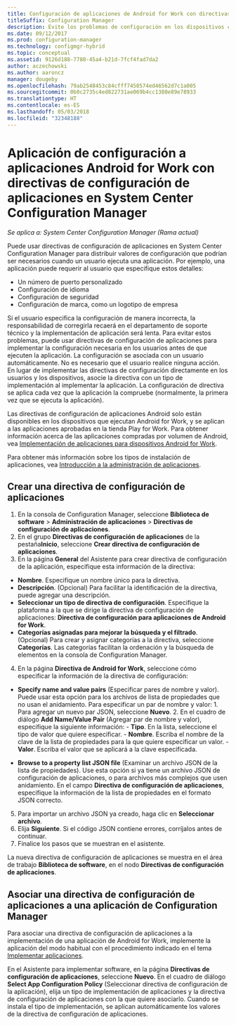 ```yaml
---
title: Configuración de aplicaciones de Android for Work con directivas de configuración de aplicaciones
titleSuffix: Configuration Manager
description: Evite los problemas de configuración en los dispositivos con Android for Work mediante la implementación de directivas de configuración de aplicaciones en los usuarios antes de que ejecuten las aplicaciones.
ms.date: 09/12/2017
ms.prod: configuration-manager
ms.technology: configmgr-hybrid
ms.topic: conceptual
ms.assetid: 9126d188-7780-45a4-b21d-7fcf4fad7da2
author: aczechowski
ms.author: aaroncz
manager: dougeby
ms.openlocfilehash: 79ab2548453c84cfff7450574ed46562d7c1a005
ms.sourcegitcommit: 0b0c2735c4ed822731ae069b4cc1380e89e78933
ms.translationtype: HT
ms.contentlocale: es-ES
ms.lasthandoff: 05/03/2018
ms.locfileid: "32348188"
---
```

# <a name="apply-settings-to-android-for-work-apps-with-app-configuration-policies-in-system-center-configuration-manager"></a>Aplicación de configuración a aplicaciones Android for Work con directivas de configuración de aplicaciones en System Center Configuration Manager

*Se aplica a: System Center Configuration Manager (Rama actual)*

Puede usar directivas de configuración de aplicaciones en System Center Configuration Manager para distribuir valores de configuración que podrían ser necesarios cuando un usuario ejecuta una aplicación. Por ejemplo, una aplicación puede requerir al usuario que especifique estos detalles:
- Un número de puerto personalizado
- Configuración de idioma
- Configuración de seguridad
- Configuración de marca, como un logotipo de empresa

Si el usuario especifica la configuración de manera incorrecta, la responsabilidad de corregirla recaerá en el departamento de soporte técnico y la implementación de aplicación será lenta. Para evitar estos problemas, puede usar directivas de configuración de aplicaciones para implementar la configuración necesaria en los usuarios antes de que ejecuten la aplicación. La configuración se asociada con un usuario automáticamente. No es necesario que el usuario realice ninguna acción.
En lugar de implementar las directivas de configuración directamente en los usuarios y los dispositivos, asocie la directiva con un tipo de implementación al implementar la aplicación. La configuración de directiva se aplica cada vez que la aplicación la compruebe (normalmente, la primera vez que se ejecuta la aplicación).

Las directivas de configuración de aplicaciones Android solo están disponibles en los dispositivos que ejecutan Android for Work, y se aplican a las aplicaciones aprobadas en la tienda Play for Work. Para obtener información acerca de las aplicaciones compradas por volumen de Android, vea [Implementación de aplicaciones para dispositivos Android for Work](https://docs.microsoft.com/intune/deploy-use/android-for-work-apps).

Para obtener más información sobre los tipos de instalación de aplicaciones, vea [Introducción a la administración de aplicaciones](/sccm/apps/understand/introduction-to-application-management).

## <a name="create-an-app-configuration-policy"></a>Crear una directiva de configuración de aplicaciones

1. En la consola de Configuration Manager, seleccione **Biblioteca de software** > **Administración de aplicaciones** > **Directivas de configuración de aplicaciones**.
2. En el grupo **Directivas de configuración de aplicaciones** de la pestaña**Inicio**, seleccione **Crear directiva de configuración de aplicaciones**.
3. En la página **General** del Asistente para crear directiva de configuración de la aplicación, especifique esta información de la directiva:
  - **Nombre**. Especifique un nombre único para la directiva.
  - **Descripción**. (Opcional) Para facilitar la identificación de la directiva, puede agregar una descripción.
  -  **Seleccionar un tipo de directiva de configuración**. Especifique la plataforma a la que se dirige la directiva de configuración de aplicaciones: **Directiva de configuración para aplicaciones de Android for Work**.
  -  **Categorías asignadas para mejorar la búsqueda y el filtrado**. (Opcional) Para crear y asignar categorías a la directiva, seleccione **Categorías**. Las categorías facilitan la ordenación y la búsqueda de elementos en la consola de Configuration Manager.
4. En la página **Directiva de Android for Work**, seleccione cómo especificar la información de la directiva de configuración:
  - **Specify name and value pairs** (Especificar pares de nombre y valor). Puede usar esta opción para los archivos de lista de propiedades que no usan el anidamiento. Para especificar un par de nombre y valor:
        1. Para agregar un nuevo par JSON, seleccione **Nuevo**.
        2. En el cuadro de diálogo **Add Name/Value Pair** (Agregar par de nombre y valor), especifique la siguiente información:
            - **Tipo**. En la lista, seleccione el tipo de valor que quiere especificar.
            - **Nombre**. Escriba el nombre de la clave de la lista de propiedades para la que quiere especificar un valor.
            - **Valor**. Escriba el valor que se aplicará a la clave especificada.

  - **Browse to a property list JSON file** (Examinar un archivo JSON de la lista de propiedades). Use esta opción si ya tiene un archivo JSON de configuración de aplicaciones, o para archivos más complejos que usen anidamiento. En el campo **Directiva de configuración de aplicaciones**, especifique la información de la lista de propiedades en el formato JSON correcto.
5. Para importar un archivo JSON ya creado, haga clic en **Seleccionar archivo**.
6. Elija **Siguiente**. Si el código JSON contiene errores, corríjalos antes de continuar.
7. Finalice los pasos que se muestran en el asistente.

La nueva directiva de configuración de aplicaciones se muestra en el área de trabajo **Biblioteca de software**, en el nodo **Directivas de configuración de aplicaciones**.

## <a name="associate-an-app-configuration-policy-with-a-configuration-manager-application"></a>Asociar una directiva de configuración de aplicaciones a una aplicación de Configuration Manager

Para asociar una directiva de configuración de aplicaciones a la implementación de una aplicación de Android for Work, implemente la aplicación del modo habitual con el procedimiento indicado en el tema [Implementar aplicaciones](/sccm/apps/deploy-use/deploy-applications).

En el Asistente para implementar software, en la página **Directivas de configuración de aplicaciones**, seleccione **Nuevo**. En el cuadro de diálogo **Select App Configuration Policy** (Seleccionar directiva de configuración de la aplicación), elija un tipo de implementación de aplicaciones y la directiva de configuración de aplicaciones con la que quiere asociarlo.
Cuando se instala el tipo de implementación, se aplican automáticamente los valores de la directiva de configuración de aplicaciones.
